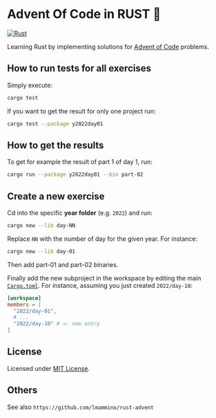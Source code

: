 # Advent Of Code in RUST 🦀

[![Rust](https://github.com/ismaelJimenez/advent-of-code/actions/workflows/rust.yml/badge.svg)](https://github.com/ismaelJimenez/advent-of-code/actions/workflows/rust.yml)

Learning Rust by implementing solutions for [Advent of Code](https://adventofcode.com/) problems.

## How to run tests for all exercises

Simply execute:

```bash
cargo test
```

If you want to get the result for only one project run:

```bash
cargo test --package y2022day01
```

## How to get the results

To get for example the result of part 1 of day 1, run:

```bash
cargo run --package y2022day01 --bin part-02
```
## Create a new exercise

Cd into the specific **year folder** (e.g. `2022`) and run:

```bash
cargo new --lib day-NN
```

Replace `NN` with the number of day for the given year. For instance:


```bash
cargo new --lib day-01
```

Then add part-01 and part-02 binaries.

Finally add the new subproject in the workspace by editing the main [`Cargo.toml`](/Cargo.toml). For instance, assuming you just created `2022/day-10`:


```toml
[workspace]
members = [
  "2022/day-01",
  # ...
  "2022/day-10" # <- new entry
]
```

## License

Licensed under [MIT License](LICENSE).

## Others

See also `https://github.com/lmammino/rust-advent`